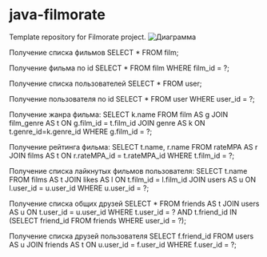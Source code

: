 # java-filmorate
Template repository for Filmorate project.
![Диаграмма](https://github.com/zhnastya/java-filmorate/assets/123512924/69916c7b-d413-4b16-a773-9550eda4618f)

Получение списка фильмов
SELECT *
FROM film;

Получение фильма по id
SELECT *
FROM film
WHERE film_id = ?;

Получение списка пользователей
SELECT *
FROM user;

Получение пользователя по id
SELECT *
FROM user
WHERE user_id = ?;

Получение жанра фильма:
SELECT k.name
FROM film AS g
JOIN film_genre AS t ON g.film_id = t.film_id
JOIN genre AS k ON t.genre_id=k.genre_id
WHERE g.film_id = ?;

Получение рейтинга фильма:
SELECT t.name,
r.name
FROM rateMPA AS r
JOIN films AS t ON r.rateMPA_id = t.rateMPA_id
WHERE t.film_id = ?;

Получение списка лайкнутых фильмов пользователя:
SELECT t.name
FROM films AS t
JOIN likes AS l ON t.film_id = l.film_id
JOIN users AS u ON l.user_id = u.user_id
WHERE u.user_id = ?;

Получение списка общих друзей
SELECT *
FROM friends AS t
JOIN users AS u ON t.user_id = u.user_id
WHERE t.user_id = ?
AND t.friend_id IN (SELECT friend_id
FROM friends
WHERE user_id = ?);

Получение списка друзей пользователя
SELECT f.friend_id
FROM users AS u
JOIN friends AS t ON u.user_id = f.user_id
WHERE f.user_id = ?;
